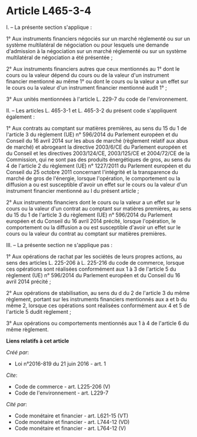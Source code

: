 # Article L465-3-4

I. – La présente section s'applique :

1° Aux instruments financiers négociés sur un marché réglementé ou sur un système multilatéral de négociation ou pour
lesquels une demande d'admission à la négociation sur un marché réglementé ou sur un système multilatéral de négociation a
été présentée ;

2° Aux instruments financiers autres que ceux mentionnés au 1° dont le cours ou la valeur dépend du cours ou de la valeur
d'un instrument financier mentionné au même 1° ou dont le cours ou la valeur a un effet sur le cours ou la valeur d'un
instrument financier mentionné audit 1° ;

3° Aux unités mentionnées à l'article L. 229-7 du code de l'environnement.

II. – Les articles L. 465-3-1 et L. 465-3-2 du présent code s'appliquent également :

1° Aux contrats au comptant sur matières premières, au sens du 15 du 1 de l'article 3 du règlement (UE) n° 596/2014 du
Parlement européen et du Conseil du 16 avril 2014 sur les abus de marché (règlement relatif aux abus de marché) et abrogeant
la directive 2003/6/CE du Parlement européen et du Conseil et les directives 2003/124/CE, 2003/125/CE et 2004/72/CE de la
Commission, qui ne sont pas des produits énergétiques de gros, au sens du 4 de l'article 2 du règlement (UE) n° 1227/2011 du
Parlement européen et du Conseil du 25 octobre 2011 concernant l'intégrité et la transparence du marché de gros de l'énergie,
lorsque l'opération, le comportement ou la diffusion a ou est susceptible d'avoir un effet sur le cours ou la valeur d'un
instrument financier mentionné au I du présent article ;

2° Aux instruments financiers dont le cours ou la valeur a un effet sur le cours ou la valeur d'un contrat au comptant sur
matières premières, au sens du 15 du 1 de l'article 3 du règlement (UE) n° 596/2014 du Parlement européen et du Conseil du 16
avril 2014 précité, lorsque l'opération, le comportement ou la diffusion a ou est susceptible d'avoir un effet sur le cours
ou la valeur du contrat au comptant sur matières premières.

III. – La présente section ne s'applique pas :

1° Aux opérations de rachat par les sociétés de leurs propres actions, au sens des articles L. 225-206 à L. 225-216 du code
de commerce, lorsque ces opérations sont réalisées conformément aux 1 à 3 de l'article 5 du règlement (UE) n° 596/2014 du
Parlement européen et du Conseil du 16 avril 2014 précité ;

2° Aux opérations de stabilisation, au sens du d du 2 de l'article 3 du même règlement, portant sur les instruments
financiers mentionnés aux a et b du même 2, lorsque ces opérations sont réalisées conformément aux 4 et 5 de l'article 5
dudit règlement ;

3° Aux opérations ou comportements mentionnés aux 1 à 4 de l'article 6 du même règlement.

**Liens relatifs à cet article**

_Créé par_:

  - Loi n°2016-819 du 21 juin 2016 - art. 1

_Cite_:

  - Code de commerce - art. L225-206 (V)
  - Code de l'environnement - art. L229-7

_Cité par_:

  - Code monétaire et financier - art. L621-15 (VT)
  - Code monétaire et financier - art. L744-12 (VD)
  - Code monétaire et financier - art. L764-12 (V)
